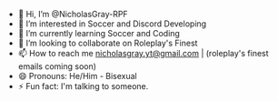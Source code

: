 - 👋 Hi, I’m @NicholasGray-RPF
- 👀 I’m interested in Soccer and Discord Developing
- 🌱 I’m currently learning Soccer and Coding
- 💞️ I’m looking to collaborate on Roleplay's Finest
- 📫 How to reach me nicholasgray.yt@gmail.com | (roleplay's finest emails coming soon)
- 😄 Pronouns: He/Him - Bisexual
- ⚡ Fun fact: I'm talking to someone.

<!---
NicholasGray-RPF/NicholasGray-RPF is a ✨ special ✨ repository because its `README.md` (this file) appears on your GitHub profile.
You can click the Preview link to take a look at your changes.
--->
